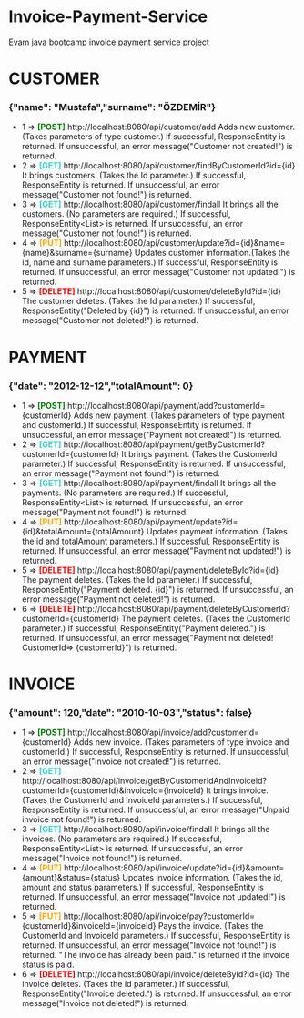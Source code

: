 # Invoice-Payment-Service

Evam java bootcamp invoice payment service project

# **CUSTOMER**
  ### **{"name": "Mustafa","surname": "ÖZDEMİR"}**
* 1 => <span style="color:green">**[POST]**</span> http://localhost:8080/api/customer/add Adds new customer. (Takes parameters of type customer.) If successful, ResponseEntity<Customer> is returned. If unsuccessful, an error message("Customer not created!") is returned.
* 2 => <span style="color:#30d5c8">**[GET]**</span> http://localhost:8080/api/customer/findByCustomerId?id={id} It brings customers. (Takes the Id parameter.) If successful, ResponseEntity<Customer> is returned. If unsuccessful, an error message("Customer not found!") is returned.
* 3 => <span style="color:#30d5c8">**[GET]**</span> http://localhost:8080/api/customer/findall It brings all the customers. (No parameters are required.) If successful, ResponseEntity<List<Customer>> is returned. If unsuccessful, an error message("Customer not found!") is returned.
* 4 => <span style="color:orange">**[PUT]**</span> http://localhost:8080/api/customer/update?id={id}&name={name}&surname={surname} Updates customer information.(Takes the id, name and surname parameters.) If successful, ResponseEntity<Customer> is returned. If unsuccessful, an error message("Customer not updated!") is returned.
* 5 => <span style="color:red">**[DELETE]**</span> http://localhost:8080/api/customer/deleteById?id={id} The customer deletes. (Takes the Id parameter.) If successful, ResponseEntity<String>("Deleted by {id}") is returned. If unsuccessful, an error message("Customer not deleted!") is returned.

# **PAYMENT**
### **{"date": "2012-12-12","totalAmount": 0}**
* 1 => <span style="color:green">**[POST]**</span> http://localhost:8080/api/payment/add?customerId={customerId} Adds new payment. (Takes parameters of type payment and customerId.) If successful, ResponseEntity<Payment> is returned. If unsuccessful, an error message("Payment not created!") is returned.
* 2 => <span style="color:#30d5c8">**[GET]**</span> http://localhost:8080/api/payment/getByCustomerId?customerId={customerId} It brings payment. (Takes the CustomerId parameter.) If successful, ResponseEntity<Payment> is returned. If unsuccessful, an error message("Payment not found!") is returned.
* 3 => <span style="color:#30d5c8">**[GET]**</span> http://localhost:8080/api/payment/findall It brings all the payments. (No parameters are required.)  If successful, ResponseEntity<List<Payment>> is returned. If unsuccessful, an error message("Payment not found!") is returned.
* 4 => <span style="color:orange">**[PUT]**</span> http://localhost:8080/api/payment/update?id={id}&totalAmount={totalAmount} Updates payment information. (Takes the id and totalAmount parameters.)  If successful, ResponseEntity<Payment> is returned. If unsuccessful, an error message("Payment not updated!") is returned.
* 5 => <span style="color:red">**[DELETE]**</span> http://localhost:8080/api/payment/deleteById?id={id} The payment deletes. (Takes the Id parameter.) If successful, ResponseEntity<String>("Payment deleted. {id}") is returned. If unsuccessful, an error message("Payment not deleted!") is returned.
* 6 => <span style="color:red">**[DELETE]**</span> http://localhost:8080/api/payment/deleteByCustomerId?customerId={customerId} The payment deletes. (Takes the CustomerId parameter.) If successful, ResponseEntity<String>("Payment deleted.") is returned. If unsuccessful, an error message("Payment not deleted! CustomerId=> {customerId}") is returned.

# **INVOICE**
 ### **{"amount": 120,"date": "2010-10-03","status": false}**
* 1 => <span style="color:green">**[POST]**</span> http://localhost:8080/api/invoice/add?customerId={customerId} Adds new invoice. (Takes parameters of type invoice and customerId.) If successful, ResponseEntity<Invoice> is returned. If unsuccessful, an error message("Invoice not created!") is returned.
* 2 => <span style="color:#30d5c8">**[GET]**</span> http://localhost:8080/api/invoice/getByCustomerIdAndInvoiceId?customerId={customerId}&invoiceId={invoiceId} It brings invoice. (Takes the CustomerId and InvoiceId parameters.) If successful, ResponseEntity<Invoice> is returned. If unsuccessful, an error message("Unpaid invoice not found!") is returned.
* 3 => <span style="color:#30d5c8">**[GET]**</span> http://localhost:8080/api/invoice/findall It brings all the invoices. (No parameters are required.) If successful, ResponseEntity<List<Invoice>> is returned. If unsuccessful, an error message("Invoice not found!") is returned.
* 4 => <span style="color:orange">**[PUT]**</span> http://localhost:8080/api/invoice/update?id={id}&amount={amount}&status={status} Updates invoice information. (Takes the id, amount and status parameters.) If successful, ResponseEntity<Invoice> is returned. If unsuccessful, an error message("Invoice not updated!") is returned.
* 5 => <span style="color:orange">**[PUT]**</span> http://localhost:8080/api/invoice/pay?customerId={customerId}&invoiceId={invoiceId} Pays the invoice. (Takes the CustomerId and InvoiceId parameters.) If successful, ResponseEntity<Invoice> is returned. If unsuccessful, an error message("Invoice not found!") is returned. "The invoice has already been paid." is returned if the invoice status is paid.
* 6 => <span style="color:red">**[DELETE]**</span> http://localhost:8080/api/invoice/deleteById?id={id} The invoice deletes. (Takes the Id parameter.) If successful, ResponseEntity<String>("Invoice deleted.") is returned. If unsuccessful, an error message("Invoice not deleted!") is returned.
  